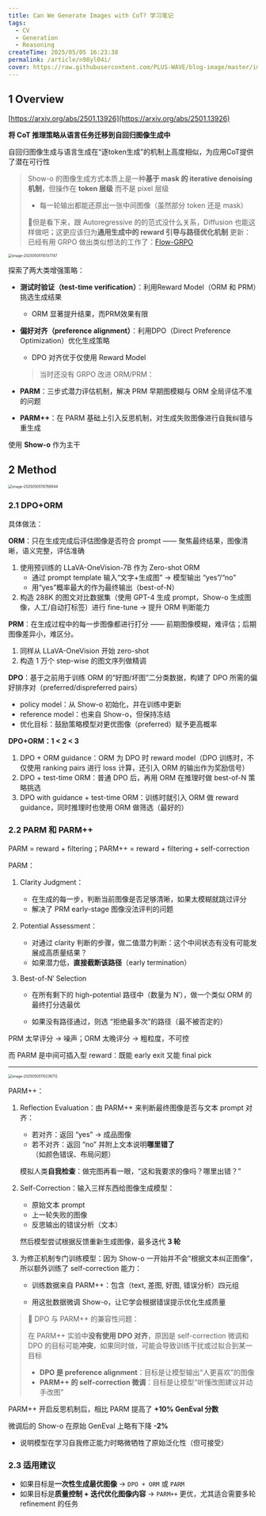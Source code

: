 ```yaml
---
title: Can We Generate Images with CoT? 学习笔记
tags: 
  - CV
  - Generation
  - Reasoning
createTime: 2025/05/05 16:23:38
permalink: /article/n98yl04i/
cover: https://raw.githubusercontent.com/PLUS-WAVE/blog-image/master/img/blog/2025-05-05/image-20250505110137747.png
---
```

## 1 Overview

[https://arxiv.org/abs/2501.13926](https://arxiv.org/abs/2501.13926)

**将 CoT 推理策略从语言任务迁移到自回归图像生成中**

自回归图像生成与语言生成在“逐token生成”的机制上高度相似，为应用CoT提供了潜在可行性

> Show-o 的图像生成方式本质上是一种**基于 mask 的 iterative  <!-- more -->denoising 机制**，但操作在 **token 层级** 而不是 pixel 层级
>
> - 每一轮输出都能还原出一张中间图像（虽然部分 token 还是 mask）
>
> 👀但是看下来，跟 Autoregressive 的的范式没什么关系，Diffusion 也能这样做吧；这更应该归为**通用生成中的 reward 引导与路径优化机制**
> 更新：已经有用 GRPO 做出类似想法的工作了：[Flow-GRPO](https://www.arxiv.org/abs/2505.05470)

<img src="https://raw.githubusercontent.com/PLUS-WAVE/blog-image/master/img/blog/2025-05-05/image-20250505110137747.png" alt="image-20250505110137747" style="zoom: 50%;" />

探索了两大类增强策略：

- **测试时验证（test-time verification）**：利用Reward Model（ORM 和 PRM）挑选生成结果
  - ORM 显著提升结果，而PRM效果有限
- **偏好对齐（preference alignment）**：利用DPO（Direct Preference Optimization）优化生成策略
  - DPO 对齐优于仅使用 Reward Model
  > 当时还没有 GRPO
改进 ORM/PRM：

- **PARM**：三步式潜力评估机制，解决 PRM 早期图模糊与 ORM 全局评估不准的问题
- **PARM++**：在 PARM 基础上引入反思机制，对生成失败图像进行自我纠错与重生成

使用 **Show-o** 作为主干



## 2 Method

<img src="https://raw.githubusercontent.com/PLUS-WAVE/blog-image/master/img/blog/2025-05-05/image-20250505110156944.png" alt="image-20250505110156944" style="zoom:50%;" />

### 2.1 DPO+ORM

具体做法：

**ORM**：只在生成完成后评估图像是否符合 prompt —— 聚焦最终结果，图像清晰，语义完整，评估准确

1. 使用预训练的 LLaVA-OneVision-7B 作为 Zero-shot ORM
   - 通过 prompt template 输入“文字+生成图” → 模型输出 “yes”/“no”
   - 用“yes”概率最大的作为最终输出（best-of-N）
2. 构造 288K 的图文对比数据集（使用 GPT-4 生成 prompt，Show-o 生成图像，人工/自动打标签）进行 fine-tune → 提升 ORM 判断能力

**PRM**：在生成过程中的每一步图像都进行打分 —— 前期图像模糊，难评估；后期图像差异小，难区分。

1. 同样从 LLaVA-OneVision 开始 zero-shot
2. 构造 1 万个 step-wise 的图文序列做精调

**DPO**：基于之前用于训练 ORM 的“好图/坏图”二分类数据，构建了 DPO 所需的偏好排序对（preferred/dispreferred pairs）

- policy model：从 Show-o 初始化，并在训练中更新
- reference model：也来自 Show-o，但保持冻结
- 优化目标：鼓励策略模型对更优图像（preferred）赋予更高概率

**DPO+ORM：1 < 2 < 3**

1. DPO + ORM guidance：ORM 为 DPO 时 reward model（DPO 训练时，不仅使用 ranking pairs 进行 loss 计算，还引入 ORM 的输出作为奖励信号）
2. DPO + test-time ORM：普通 DPO 后，再用 ORM 在推理时做 best-of-N 策略挑选
3. DPO with guidance + test-time ORM：训练时就引入 ORM 做 reward guidance，同时推理时也使用 ORM 做筛选（最好的）

### 2.2 PARM 和 PARM++

PARM = reward + filtering；PARM++ = reward + filtering + self-correction

PARM：

1. Clarity Judgment：

   - 在生成的每一步，判断当前图像是否足够清晰，如果太模糊就跳过评分
   - 解决了 PRM early-stage 图像没法评判的问题

2. Potential Assessment：

   - 对通过 clarity 判断的步骤，做二值潜力判断：这个中间状态有没有可能发展成高质量结果？
   - 如果潜力低，**直接截断该路径**（early termination）

3. Best-of-N′ Selection

   - 在所有剩下的 high-potential 路径中（数量为 N′），做一个类似 ORM 的最终打分选最优

   - 如果没有路径通过，则选 “拒绝最多次”的路径（最不被否定的）

PRM 太早评分 → 噪声；ORM 太晚评分 → 粗粒度，不可控

而 PARM 是中间可插入型 reward：既能 early exit 又能 final pick

---

<img src="https://raw.githubusercontent.com/PLUS-WAVE/blog-image/master/img/blog/2025-05-05/image-20250505110236712.png" alt="image-20250505110236712" style="zoom: 50%;" />

PARM++：

1. Reflection Evaluation：由 PARM++ 来判断最终图像是否与文本 prompt 对齐：

   - 若对齐：返回 “yes” → 成品图像
   - 若不对齐：返回 “no” 并附上文本说明**哪里错了**（如颜色错误、布局问题）

   模拟人类**自我检查**：做完图再看一眼，“这和我要求的像吗？哪里出错？”

2. Self-Correction：输入三样东西给图像生成模型：

   - 原始文本 prompt
   - 上一轮失败的图像
   - 反思输出的错误分析（文本）

   然后模型尝试根据反馈重新生成图像，最多迭代 **3 轮**

3. 为修正机制专门训练模型：因为 Show-o 一开始并不会“根据文本纠正图像”，所以额外训练了 self-correction 能力：

   - 训练数据来自 PARM++：包含（text, 差图, 好图, 错误分析）四元组

   - 用这批数据微调 Show-o，让它学会根据错误提示优化生成质量

> 📌 DPO 与 PARM++ 的兼容性问题：
>
> 在 PARM++ 实验中**没有使用 DPO 对齐**，原因是 self-correction 微调和 DPO 的目标可能**冲突**，如果同时做，可能会导致训练干扰或过拟合到某一目标
>
> - **DPO 是 preference alignment**：目标是让模型输出“人更喜欢”的图像
> - **PARM++ 的 self-correction 微调**：目标是让模型“听懂改图建议并动手改图”

PARM++ 开启反思机制后，相比 PARM 提高了 **+10% GenEval 分数**

微调后的 Show-o 在原始 GenEval 上略有下降 **-2%**

- 说明模型在学习自我修正能力时略微牺牲了原始泛化性（但可接受）

### 2.3 适用建议

- 如果目标是**一次性生成最优图像** → `DPO + ORM` 或 `PARM`
- 如果目标是**质量控制 + 迭代优化图像内容** → `PARM++` 更优，尤其适合需要多轮 refinement 的任务